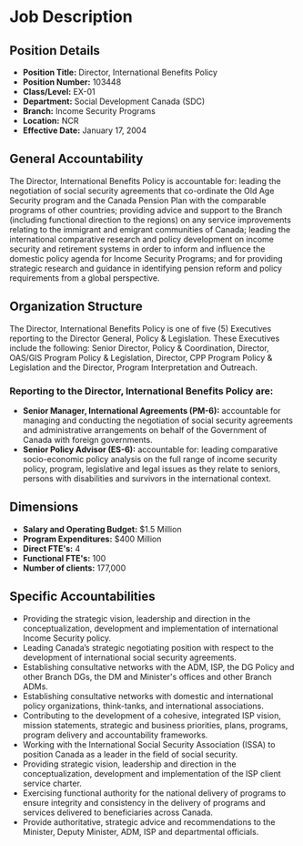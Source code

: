 # Job Description

## Position Details

*   **Position Title:** Director, International Benefits Policy
*   **Position Number:** 103448
*   **Class/Level:** EX-01
*   **Department:** Social Development Canada (SDC)
*   **Branch:** Income Security Programs
*   **Location:** NCR
*   **Effective Date:** January 17, 2004

## General Accountability

The Director, International Benefits Policy is accountable for: leading the negotiation of social security agreements that co-ordinate the Old Age Security program and the Canada Pension Plan with the comparable programs of other countries; providing advice and support to the Branch (including functional direction to the regions) on any service improvements relating to the immigrant and emigrant communities of Canada; leading the international comparative research and policy development on income security and retirement systems in order to inform and influence the domestic policy agenda for Income Security Programs; and for providing strategic research and guidance in identifying pension reform and policy requirements from a global perspective.

## Organization Structure

The Director, International Benefits Policy is one of five (5) Executives reporting to the Director General, Policy & Legislation. These Executives include the following: Senior Director, Policy & Coordination, Director, OAS/GIS Program Policy & Legislation, Director, CPP Program Policy & Legislation and the Director, Program Interpretation and Outreach.

### Reporting to the Director, International Benefits Policy are:

*   **Senior Manager, International Agreements (PM-6):** accountable for managing and conducting the negotiation of social security agreements and administrative arrangements on behalf of the Government of Canada with foreign governments.
*   **Senior Policy Advisor (ES-6):** accountable for: leading comparative socio-economic policy analysis on the full range of income security policy, program, legislative and legal issues as they relate to seniors, persons with disabilities and survivors in the international context.

## Dimensions

*   **Salary and Operating Budget:** $1.5 Million
*   **Program Expenditures:** $400 Million
*   **Direct FTE's:** 4
*   **Functional FTE's:** 100
*   **Number of clients:** 177,000

## Specific Accountabilities

*   Providing the strategic vision, leadership and direction in the conceptualization, development and implementation of international Income Security policy.
*   Leading Canada’s strategic negotiating position with respect to the development of international social security agreements.
*   Establishing consultative networks with the ADM, ISP, the DG Policy and other Branch DGs, the DM and Minister's offices and other Branch ADMs.
*   Establishing consultative networks with domestic and international policy organizations, think-tanks, and international associations.
*   Contributing to the development of a cohesive, integrated ISP vision, mission statements, strategic and business priorities, plans, programs, program delivery and accountability frameworks.
*   Working with the International Social Security Association (ISSA) to position Canada as a leader in the field of social security.
*   Providing strategic vision, leadership and direction in the conceptualization, development and implementation of the ISP client service charter.
*   Exercising functional authority for the national delivery of programs to ensure integrity and consistency in the delivery of programs and services delivered to beneficiaries across Canada.
*   Provide authoritative, strategic advice and recommendations to the Minister, Deputy Minister, ADM, ISP and departmental officials.
